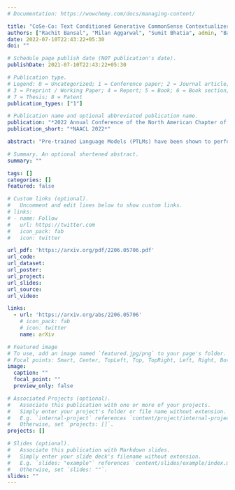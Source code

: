 ```yaml
---
# Documentation: https://wowchemy.com/docs/managing-content/

title: "CoSe-Co: Text Conditioned Generative CommonSense Contextualizer"
authors: ["Rachit Bansal", "Milan Aggarwal", "Sumit Bhatia", admin, "Balaji Krishnamurthy"]
date: 2022-07-10T22:43:22+05:30
doi: ""

# Schedule page publish date (NOT publication's date).
publishDate: 2021-07-10T22:43:22+05:30

# Publication type.
# Legend: 0 = Uncategorized; 1 = Conference paper; 2 = Journal article;
# 3 = Preprint / Working Paper; 4 = Report; 5 = Book; 6 = Book section;
# 7 = Thesis; 8 = Patent
publication_types: ["1"]

# Publication name and optional abbreviated publication name.
publication: "*2022 Annual Conference of the North American Chapter of the Association for Computational Linguistics*"
publication_short: "*NAACL 2022*"

abstract: "Pre-trained Language Models (PTLMs) have been shown to perform well on natural language tasks. Many prior works have leveraged structured commonsense present in the form of entities linked through labeled relations in Knowledge Graphs (KGs) to assist PTLMs. Retrieval approaches use KG as a separate static module which limits coverage since KGs contain finite knowledge. Generative methods train PTLMs on KG triples to improve the scale at which knowledge can be obtained. However, training on symbolic KG entities limits their applicability in tasks involving natural language text where they ignore overall context. To mitigate this, we propose a CommonSense Contextualizer (CoSe-Co) conditioned on sentences as input to make it generically usable in tasks for generating knowledge relevant to the overall context of input text. To train CoSe-Co, we propose a novel dataset comprising of sentence and commonsense knowledge pairs. The knowledge inferred by CoSe-Co is diverse and contain novel entities not present in the underlying KG. We augment generated knowledge in Multi-Choice QA and Open-ended CommonSense Reasoning tasks leading to improvements over current best methods on CSQA, ARC, QASC and OBQA datasets. We also demonstrate its applicability in improving performance of a baseline model for paraphrase generation task."

# Summary. An optional shortened abstract.
summary: ""

tags: []
categories: []
featured: false

# Custom links (optional).
#   Uncomment and edit lines below to show custom links.
# links:
# - name: Follow
#   url: https://twitter.com
#   icon_pack: fab
#   icon: twitter

url_pdf: 'https://arxiv.org/pdf/2206.05706.pdf'
url_code: 
url_dataset: 
url_poster:
url_project:
url_slides: 
url_source: 
url_video:

links:
  - url: 'https://arxiv.org/abs/2206.05706'
    # icon_pack: fab
    # icon: twitter
    name: arXiv

# Featured image
# To use, add an image named `featured.jpg/png` to your page's folder. 
# Focal points: Smart, Center, TopLeft, Top, TopRight, Left, Right, BottomLeft, Bottom, BottomRight.
image:
  caption: ""
  focal_point: ""
  preview_only: false

# Associated Projects (optional).
#   Associate this publication with one or more of your projects.
#   Simply enter your project's folder or file name without extension.
#   E.g. `internal-project` references `content/project/internal-project/index.md`.
#   Otherwise, set `projects: []`.
projects: []

# Slides (optional).
#   Associate this publication with Markdown slides.
#   Simply enter your slide deck's filename without extension.
#   E.g. `slides: "example"` references `content/slides/example/index.md`.
#   Otherwise, set `slides: ""`.
slides: ""
---
```

